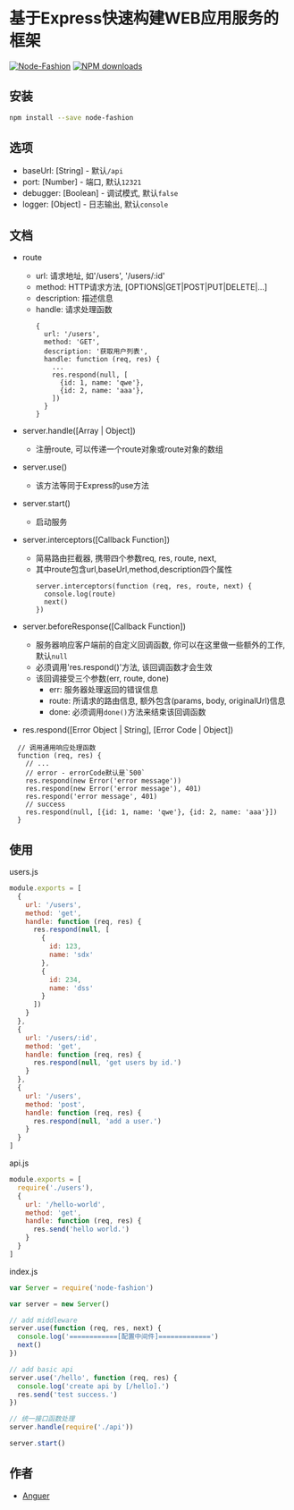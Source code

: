 # 基于Express快速构建WEB应用服务的框架

[![Node-Fashion](https://img.shields.io/npm/v/node-fashion.svg)](https://www.npmjs.org/package/node-fashion) [![NPM downloads](http://img.shields.io/npm/dm/node-fashion.svg)](https://npmjs.org/package/node-fashion)

## 安装
```bash
npm install --save node-fashion
```

## 选项
 - baseUrl: [String] - 默认`/api`
 - port: [Number] - 端口, 默认`12321`
 - debugger: [Boolean] - 调试模式, 默认`false`
 - logger: [Object] - 日志输出, 默认`console`
 
## 文档
 - route
   - url: 请求地址, 如'/users', '/users/:id'
   - method: HTTP请求方法, [OPTIONS|GET|POST|PUT|DELETE|...]
   - description: 描述信息
   - handle: 请求处理函数
     ```
     {
       url: '/users',
       method: 'GET',
       description: '获取用户列表',
       handle: function (req, res) {
         ...
         res.respond(null, [
           {id: 1, name: 'qwe'},
           {id: 2, name: 'aaa'},
         ])
       }
     }
     ```
     
 - server.handle([Array | Object])
   - 注册route, 可以传递一个route对象或route对象的数组
   
 - server.use()
   - 该方法等同于Express的use方法
   
 - server.start()
   - 启动服务
   
 - server.interceptors([Callback Function])
   - 简易路由拦截器, 携带四个参数req, res, route, next,
   - 其中route包含url,baseUrl,method,description四个属性
     ```
     server.interceptors(function (req, res, route, next) {
       console.log(route)
       next()
     })
     ```
   
 - server.beforeResponse([Callback Function])
   - 服务器响应客户端前的自定义回调函数, 你可以在这里做一些额外的工作, 默认`null`
   - 必须调用'res.respond()'方法, 该回调函数才会生效
   - 该回调接受三个参数(err, route, done)
     - err: 服务器处理返回的错误信息
     - route: 所请求的路由信息, 额外包含(params, body, originalUrl)信息
     - done: 必须调用`done()`方法来结束该回调函数
   
 - res.respond([Error Object | String], [Error Code | Object])
 ```
   // 调用通用响应处理函数
   function (req, res) {
     // ...
     // error - errorCode默认是`500`
     res.respond(new Error('error message'))
     res.respond(new Error('error message'), 401)
     res.respond('error message', 401)
     // success
     res.respond(null, [{id: 1, name: 'qwe'}, {id: 2, name: 'aaa'}])
   }
 ```

## 使用
users.js
```js
module.exports = [
  {
    url: '/users',
    method: 'get',
    handle: function (req, res) {
      res.respond(null, [
        {
          id: 123,
          name: 'sdx'
        },
        {
          id: 234,
          name: 'dss'
        }
      ])
    }
  },
  {
    url: '/users/:id',
    method: 'get',
    handle: function (req, res) {
      res.respond(null, 'get users by id.')
    }
  },
  {
    url: '/users',
    method: 'post',
    handle: function (req, res) {
      res.respond(null, 'add a user.')
    }
  }
]
```
api.js
```js
module.exports = [
  require('./users'),
  {
    url: '/hello-world',
    method: 'get',
    handle: function (req, res) {
      res.send('hello world.')
    }
  }
]
```
index.js
```js
var Server = require('node-fashion')

var server = new Server()

// add middleware
server.use(function (req, res, next) {
  console.log('============[配置中间件]=============')
  next()
})

// add basic api
server.use('/hello', function (req, res) {
  console.log('create api by [/hello].')
  res.send('test success.')
})

// 统一接口函数处理
server.handle(require('./api'))

server.start()
```
 
## 作者
 - [Anguer](https://github.com/anguer)
